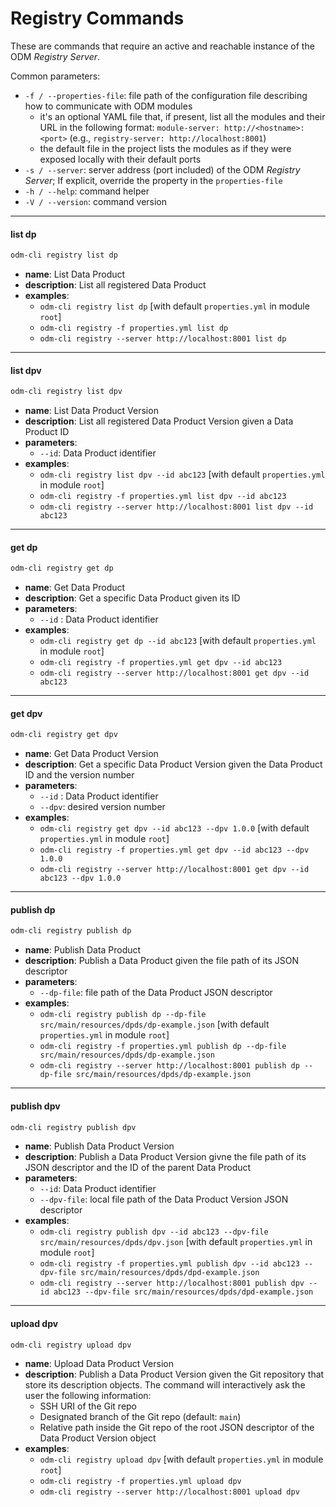 # Registry Commands

These are commands that require an active and reachable instance of the ODM *Registry Server*.

Common parameters:

* `-f / --properties-file`: file path of the configuration file describing how to communicate with ODM modules
    * it's an optional YAML file that, if present, list all the modules and their URL in the following format: `module-server: http://<hostname>:<port>` (e.g., `registry-server: http://localhost:8001`)
    * the default file in the project lists the modules as if they were exposed locally with their default ports
* `-s / --server`: server address (port included) of the ODM *Registry Server*; If explicit, override the property in the `properties-file`
* `-h / --help`: command helper
* `-V / --version`: command version

---
#### list dp

```bash
odm-cli registry list dp
```

* **name**: List Data Product
* **description**: List all registered Data Product
* **examples**: 
    * `odm-cli registry list dp` [with default `properties.yml` in module `root`]
    * `odm-cli registry -f properties.yml list dp`
    * `odm-cli registry --server http://localhost:8001 list dp`

---
#### list dpv

```bash
odm-cli registry list dpv
```

* **name**: List Data Product Version
* **description**: List all registered Data Product Version given a Data Product ID
* **parameters**:
    * `--id`: Data Product identifier
* **examples**: 
    * `odm-cli registry list dpv --id abc123` [with default `properties.yml` in module `root`]
    * `odm-cli registry -f properties.yml list dpv --id abc123`
    * `odm-cli registry --server http://localhost:8001 list dpv --id abc123`

---
#### get dp

```bash
odm-cli registry get dp
```

* **name**: Get Data Product
* **description**: Get a specific Data Product given its ID
* **parameters**:
    * `--id` : Data Product identifier
* **examples**:
    * `odm-cli registry get dp --id abc123` [with default `properties.yml` in module `root`]
    * `odm-cli registry -f properties.yml get dpv --id abc123`
    * `odm-cli registry --server http://localhost:8001 get dpv --id abc123`

---
#### get dpv

```bash
odm-cli registry get dpv
```

* **name**: Get Data Product Version
* **description**: Get a specific Data Product Version given the Data Product ID and the version number
* **parameters**:
    * `--id` : Data Product identifier
    * `--dpv`: desired version number
* **examples**: 
    * `odm-cli registry get dpv --id abc123 --dpv 1.0.0` [with default `properties.yml` in module `root`]
    * `odm-cli registry -f properties.yml get dpv --id abc123 --dpv 1.0.0`
    * `odm-cli registry --server http://localhost:8001 get dpv --id abc123 --dpv 1.0.0`


---
#### publish dp

```bash
odm-cli registry publish dp
```

* **name**: Publish Data Product
* **description**: Publish a Data Product given the file path of its JSON descriptor
* **parameters**: 
    * `--dp-file`: file path of the Data Product JSON descriptor
* **examples**:  
    * `odm-cli registry publish dp --dp-file src/main/resources/dpds/dp-example.json` [with default `properties.yml` in module `root`] 
    * `odm-cli registry -f properties.yml publish dp --dp-file src/main/resources/dpds/dp-example.json` 
    * `odm-cli registry --server http://localhost:8001 publish dp --dp-file src/main/resources/dpds/dp-example.json`

---
#### publish dpv

```bash
odm-cli registry publish dpv
```

* **name**: Publish Data Product Version
* **description**: Publish a Data Product Version givne the file path of its JSON descriptor and the ID of the parent Data Product
* **parameters**: 
    * `--id`: Data Product identifier 
    * `--dpv-file`: local file path of the Data Product Version JSON descriptor
* **examples**:  
    * `odm-cli registry publish dpv --id abc123 --dpv-file src/main/resources/dpds/dpv.json` [with default `properties.yml` in module `root`] 
    * `odm-cli registry -f properties.yml publish dpv --id abc123 --dpv-file src/main/resources/dpds/dpd-example.json` 
    * `odm-cli registry --server http://localhost:8001 publish dpv --id abc123 --dpv-file src/main/resources/dpds/dpd-example.json`

---
#### upload dpv

```bash
odm-cli registry upload dpv
```

* **name**: Upload Data Product Version
* **description**: Publish a Data Product Version given the Git repository that store its description objects. The command will interactively ask the user the following information:  
    * SSH URI of the Git repo 
    * Designated branch of the Git repo (default: `main`) 
    * Relative path inside the Git repo of the root JSON descriptor of the Data Product Version object
* **examples**:  
    * `odm-cli registry upload dpv` [with default `properties.yml` in module `root`] 
    * `odm-cli registry -f properties.yml upload dpv` 
    * `odm-cli registry --server http://localhost:8001 upload dpv`
